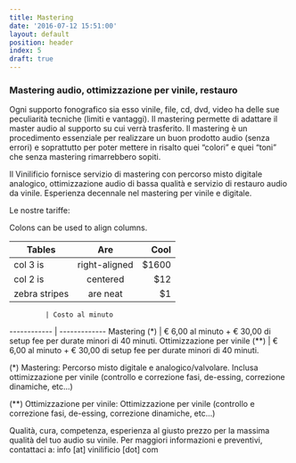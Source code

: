 ```yaml
---
title: Mastering
date: '2016-07-12 15:51:00'
layout: default
position: header
index: 5
draft: true
---
```


### Mastering audio, ottimizzazione per vinile, restauro

Ogni supporto fonografico sia esso vinile, file, cd, dvd, video ha delle sue peculiarità tecniche (limiti e vantaggi). Il mastering permette di adattare il master audio al supporto su cui verrà trasferito. Il mastering è un procedimento essenziale per realizzare un buon prodotto audio (senza errori) e soprattutto per poter mettere in risalto quei “colori” e quei “toni” che senza mastering rimarrebbero sopiti.

Il Vinilificio fornisce servizio di mastering con percorso misto digitale analogico, ottimizzazione audio di bassa qualità e servizio di restauro audio da vinile. Esperienza decennale nel mastering per vinile e digitale.

Le nostre tariffe:

Colons can be used to align columns.

| Tables        | Are           | Cool  |
| ------------- |:-------------:| -----:|
| col 3 is      | right-aligned | $1600 |
| col 2 is      | centered      |   $12 |
| zebra stripes | are neat      |    $1 |


             | Costo al minuto
------------ | -------------
Mastering (*)                   | € 6,00 al minuto + € 30,00 di setup fee per durate minori di 40 minuti.
Ottimizzazione per vinile (**)  | € 6,00 al minuto + € 30,00 di setup fee per durate minori di 40 minuti.


(*) Mastering: Percorso misto digitale e analogico/valvolare. Inclusa ottimizzazione per vinile (controllo e correzione fasi,  de-essing, correzione dinamiche, etc...)

(**) Ottimizzazione per vinile: Ottimizzazione per vinile (controllo e correzione fasi,  de-essing, correzione dinamiche, etc...)

Qualità, cura, competenza, esperienza al giusto prezzo per la massima qualità del tuo audio su vinile.
Per maggiori informazioni e  preventivi, contattaci a: info [at] vinilificio [dot] com
